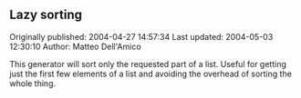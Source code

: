 ## Lazy sorting

Originally published: 2004-04-27 14:57:34
Last updated: 2004-05-03 12:30:10
Author: Matteo Dell'Amico

This generator will sort only the requested part of a list. Useful for getting just the first few elements of a list and avoiding the overhead of sorting the whole thing.